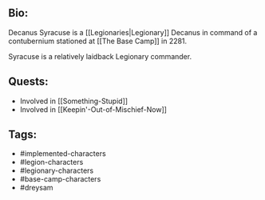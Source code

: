 ## Bio:

Decanus Syracuse is a [[Legionaries|Legionary]] Decanus in command of a contubernium stationed at [[The Base Camp]] in 2281.

Syracuse is a relatively laidback Legionary commander.

## Quests:

- Involved in [[Something-Stupid]]
- Involved in [[Keepin'-Out-of-Mischief-Now]]

## Tags:

- #implemented-characters
- #legion-characters
- #legionary-characters
- #base-camp-characters
- #dreysam